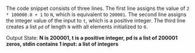 The code snippet consists of three lines. The first line assigns the value of `2 * 100000.0 + 1` to `N`, which is equivalent to `200001`. The second line assigns the integer value of the input to `t`, which is a positive integer. The third line creates a list `pd` of length `N` with all elements initialized to `0`.

Output State: **N is 200001, t is a positive integer, pd is a list of 200001 zeros, stdin contains 1 input: a list of integers**